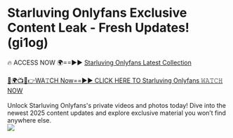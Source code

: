 # Starluving Onlyfans Exclusive Content Leak - Fresh Updates! (gi1og)

🔥 ACCESS NOW 🌍==►► <a href="https://tinyurl.com/kvy9nzfs" rel="nofollow">Starluving Onlyfans Latest Collection</a>
<br><br>
[🔴🌍📺📱👉WA𝚃CH Now==►► CLICK HERE TO Starluving Onlyfans 𝚆𝙰𝚃𝙲𝙷 NOW](https://tinyurl.com/kvy9nzfs)
<br><br>
Unlock Starluving Onlyfans's private videos and photos today! Dive into the newest 2025 content updates and explore exclusive material you won’t find anywhere else.
<br>
<a href="https://tinyurl.com/kvy9nzfs" rel="nofollow" data-target="animated-image.originalLink"><img src="https://camo.githubusercontent.com/8a4f000d20f83aca3bf7ec5f350d767afa0574a8a352519fd8cfa583a6f93a33/68747470733a2f2f692e696d6775722e636f6d2f644a486b345a712e676966" data-canonical-src="https://i.imgur.com/dJHk4Zq.gif" style="max-width: 100%; display: inline-block;" data-target="animated-image.originalImage"></a>
<br>
